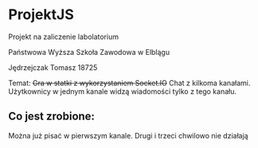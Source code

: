 # ProjektJS
Projekt na zaliczenie labolatorium

Państwowa Wyższa Szkoła Zawodowa w Elblągu

Jędrzejczak Tomasz 18725

Temat: ~~Gra w statki z wykorzystaniem Socket.IO~~ Chat z kilkoma kanałami. Użytkownicy w jednym kanale widzą wiadomości tylko z tego kanału.

## Co jest zrobione:
Można już pisać w pierwszym kanale. Drugi i trzeci chwilowo nie działają
